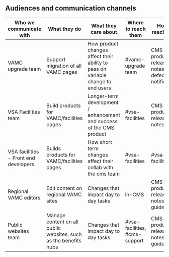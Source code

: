 ## Audiences and communication channels

| Who we communicate with | What they do | What they care about | Where to reach them | How to reach them |
| ----------------------- | ------------ | -------------------- | ------------------- | ----------------- |
| VAMC upgrade team | Support migration of all VAMC pages | How product changes affect their ability to pass on variable change to end users | #vamc-upgrade team | CMS product release notes, defect notifications |
| VSA Facilities team | Build products for VAMC/facilities pages | Longer-term development / enhancement and success  of the CMS product | #vsa-facilities | CMS product release notes |
| VSA facilities - Front end developers | Builds products for VAMC/facilities pages | How short term changes affect their collab with the cms team | #vsa-facilities | #vsa-facilities |
| Regional VAMC editors | Edit content on regional VAMC sites | Changes that impact day to day tasks | in-CMS | CMS product release notes, user guides |
| Public websites team | Manage content on all public websites, such as the benefits hubs | Changes that impact day to day tasks | #vsa-facilities, #cms-support | CMS product release notes, User guides |

